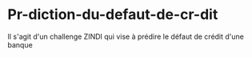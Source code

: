 # Pr-diction-du-defaut-de-cr-dit
Il s'agit d'un challenge ZINDI qui vise à prédire le défaut de crédit d'une banque
